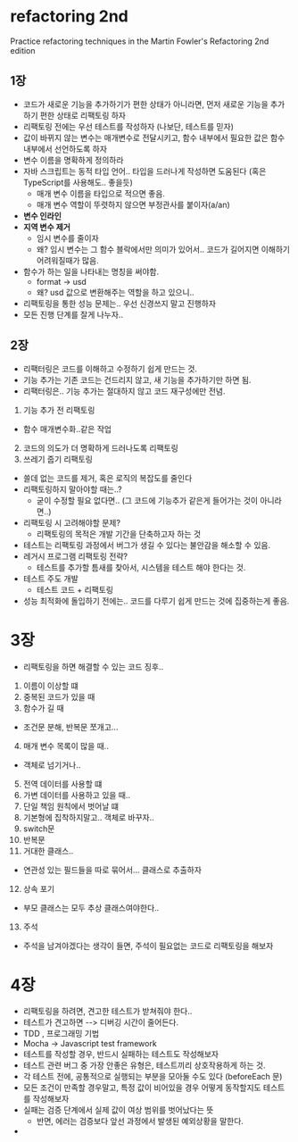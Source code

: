 # refactoring 2nd
Practice refactoring techniques in the Martin Fowler's Refactoring 2nd edition

## 1장
- 코드가 새로운 기능을 추가하기가 편한 상태가 아니라면, 먼저 새로운 기능을 추가하기 편한 상태로 리팩토링 하자
- 리팩토링 전에는 우선 테스트를 작성하자 (나보단, 테스트를 믿자)
- 값이 바뀌지 않는 변수는 매개변수로 전달시키고, 함수 내부에서 필요한 값은 함수 내부에서 선언하도록 하자
- 변수 이름을 명확하게 정의하라
- 자바 스크립트는 동적 타입 언어.. 타입을 드러나게 작성하면 도움된다 (혹은 TypeScript를 사용해도.. 좋을듯)
  - 매개 변수 이름을 타입으로 적으면 좋음.
  - 매개 변수 역할이 뚜렷하지 않으면 부정관사를 붙이자(a/an)
- **변수 인라인**
- **지역 변수 제거**
  - 임시 변수를 줄이자
  - 왜? 임시 변수는 그 함수 블락에서만 의미가 있어서.. 코드가 길어지면 이해하기 어려워질때가 많음.
- 함수가 하는 일을 나타내는 명칭을 써야함.
  - format -> usd
  - 왜? usd 값으로 변환해주는 역할을 하고 있으니..
- 리팩토링을 통한 성능 문제는.. 우선 신경쓰지 말고 진행하자
- 모든 진행 단계를 잘게 나누자..

## 2장
- 리팩터링은 코드를 이해하고 수정하기 쉽게 만드는 것.
- 기능 추가는 기존 코드는 건드리지 않고, 새 기능을 추가하기만 하면 됨.
- 리팩터링은.. 기능 추가는 절대하지 않고 코드 재구성에만 전념.
1. 기능 추가 전 리팩토링
  - 함수 매개변수화..같은 작업
2. 코드의 의도가 더 명확하게 드러나도록 리팩토링
3. 쓰레기 줍기 리팩토링
  - 쓸데 없는 코드를 제거, 혹은 로직의 복잡도를 줄인다
- 리팩토링하지 말아야할 때는..?
  - 굳이 수정할 필요 없다면.. (그 코드에 기능추가 같은게 들어가는 것이 아니라면..)
- 리팩토링 시 고려해야할 문제?
  - 리팩토링의 목적은 개발 기간을 단축하고자 하는 것
- 테스트는 리팩토링 과정에서 버그가 생길 수 있다는 불안감을 해소할 수 있음.
- 레거시 프로그램 리팩토링 전략?
  - 테스트를 추가할 틈새를 찾아서, 시스템을 테스트 해야 한다는 것.
- 테스트 주도 개발
  - 테스트 코드 + 리팩토링
- 성능 최적화에 돌입하기 전에는.. 코드를 다루기 쉽게 만드는 것에 집중하는게 좋음.

# 3장
- 리팩토링을 하면 해결할 수 있는 코드 징후..
1. 이름이 이상할 떄
2. 중복된 코드가 있을 때
3. 함수가 길 때
  - 조건문 분해, 반복문 쪼개고...
4. 매개 변수 목록이 많을 때..
  - 객체로 넘기거나..
5. 전역 데이터를 사용할 떄
6. 가변 데이터를 사용하고 있을 때..
7. 단일 책임 원칙에서 벗어날 떄
8. 기본형에 집착하지말고.. 객체로 바꾸자..
9. switch문
10. 반복문
11. 거대한 클래스..
  - 연관성 있는 필드들을 따로 묶어서... 클래스로 추출하자
12. 상속 포기
  - 부모 클래스는 모두 추상 클래스여야한다..
13. 주석
  - 주석을 남겨야겠다는 생각이 들면, 주석이 필요없는 코드로 리팩토링을 해보자

# 4장
- 리팩토링을 하려면, 견고한 테스트가 받쳐줘야 한다..
- 테스트가 견고하면 --> 디버깅 시간이 줄어든다.
- TDD , 프로그래밍 기법
- Mocha -> Javascript test framework
- 테스트를 작성할 경우, 반드시 실패하는 테스트도 작성해보자
- 테스트 관련 버그 중 가장 안좋은 유형은, 테스트끼리 상호작용하게 하는 것.
- 각 테스트 전에, 공통적으로 실행되는 부분을 모아둘 수도 있다 (beforeEach 문)
- 모든 조건이 만족할 경우말고, 특정 값이 비어있을 경우 어떻게 동작할지도 테스트를 작성해보자
- 실패는 검증 단계에서 실제 값이 여상 범위를 벗어났다는 뜻
  - 반면, 에러는 검증보다 앞선 과정에서 발생된 예외상황을 말한다.
- 